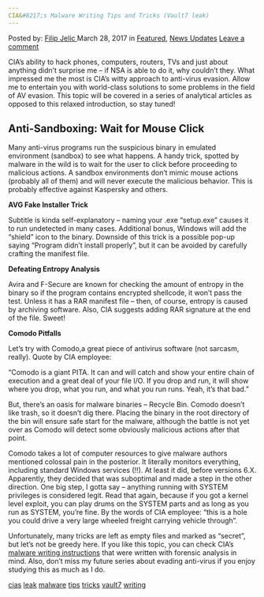 ```yaml
---
CIA&#8217;s Malware Writing Tips and Tricks (Vault7 leak)
---
```

<article class="post-listing post-18855 post type-post status-publish format-standard has-post-thumbnail hentry 
 tag-cias tag-leak tag-malware tag-tips tag-tricks tag-vault7 tag-writing">
<div class="post-inner">
<span>Posted by: <a href="https://www.deepdotweb.com/author/filipjelic/" title="">Filip Jelic </a></span>
<span>March 28, 2017</span>
<span>in <a href="https://www.deepdotweb.com/category/deepdot-news/" rel="category tag">Featured</a>, <a href="https://www.deepdotweb.com/category/news-updates/" rel="category tag">News Updates</a></span>
<span><a href="https://www.deepdotweb.com/2017/03/28/cias-malware-writing-tips-tricks-vault7-leak/#respond">Leave a comment</a></span>


<p>CIA&#8217;s ability to hack phones, computers, routers, TVs and just about anything didn&#8217;t surprise me &#8211; if NSA is able to do it, why couldn&#8217;t they. What impressed me the most is CIA&#8217;s witty approach to anti-virus evasion. Allow me to entertain you with world-class solutions to some problems in the field of AV evasion. This topic will be covered in a series of analytical articles as opposed to this relaxed introduction, so stay tuned!</p>
<h2><strong>Anti-Sandboxing: Wait for Mouse Click</strong></h2>
<p>Many anti-virus programs run the suspicious binary in emulated environment (sandbox) to see what happens. A handy trick, spotted by malware in the wild is to wait for the user to click before proceeding to malicious actions. A sandbox environments don&#8217;t mimic mouse actions (probably all of them) and will never execute the malicious behavior. This is probably effective against Kaspersky and others.</p>
<p><strong>AVG Fake Installer Trick</strong></p>
<p>Subtitle is kinda self-explanatory – naming your .exe &#8220;setup.exe&#8221; causes it to run undetected in many cases. Additional bonus, Windows will add the &#8220;shield&#8221; icon to the binary. Downside of this trick is a possible pop-up saying &#8220;Program didn&#8217;t install properly&#8221;, but it can be avoided by carefully crafting the manifest file.</p>
<p><strong>Defeating Entropy Analysis</strong></p>
<p>Avira and F-Secure are known for checking the amount of entropy in the binary so if the program contains encrypted shellcode, it won&#8217;t pass the test. Unless it has a RAR manifest file – then, of course, entropy is caused by archiving software. Also, CIA suggests adding RAR signature at the end of the file. Sweet!</p>
<p><strong>Comodo Pitfalls</strong></p>
<p>Let&#8217;s try with Comodo,a great piece of antivirus software (not sarcasm, really). Quote by CIA employee:</p>
<p>&#8220;Comodo is a giant PITA. It can and will catch and show your entire chain of execution and a great deal of your file I/O. If you drop and run, it will show where you drop, what you run, and what you run runs. Yeah, it&#8217;s that bad.&#8221;</p>
<p>But, there&#8217;s an oasis for malware binaries – Recycle Bin. Comodo doesn&#8217;t like trash, so it doesn&#8217;t dig there. Placing the binary in the root directory of the bin will ensure safe start for the malware, although the battle is not yet over as Comodo will detect some obviously malicious actions after that point.</p>
<p>Comodo takes a lot of computer resources to give malware authors mentioned colossal pain in the posterior. It literally monitors everything, including standard Windows services (!!). At least it did, before versions 6.X. Apparently, they decided that was suboptimal and made a step in the other direction. One big step, I gotta say &#8211; anything running with SYSTEM privileges is considered legit. Read that again, because if you got a kernel level exploit, you can play drums on the SYSTEM parts and as long as you run as SYSTEM, you&#8217;re fine. By the words of CIA employee: &#8220;this is a hole you could drive a very large wheeled freight carrying vehicle through&#8221;.</p>
<p>Unfortunately, many tricks are left as empty files and marked as &#8220;secret&#8221;, but let&#8217;s not be greedy here. If you like this topic, you can check CIA&#8217;s <a href="https://wikileaks.org/ciav7p1/cms/page_14587109.html">malware writing instructions</a> that were written with forensic analysis in mind. Also, don&#8217;t miss my future series about evading anti-virus if you enjoy studying this as much as I do.</p>
</div>
<a href="https://www.deepdotweb.com/tag/cias/" rel="tag">cias</a> <a href="https://www.deepdotweb.com/tag/leak/" rel="tag">leak</a> <a href="https://www.deepdotweb.com/tag/malware/" rel="tag">malware</a> <a href="https://www.deepdotweb.com/tag/tips/" rel="tag">tips</a> <a href="https://www.deepdotweb.com/tag/tricks/" rel="tag">tricks</a> <a href="https://www.deepdotweb.com/tag/vault7/" rel="tag">vault7</a> <a href="https://www.deepdotweb.com/tag/writing/" rel="tag">writing</a></span> <span style="display:none" class="updated">2017-03-28<a href="https://www.deepdotweb.com/author/filipjelic/" title="Posts by Filip Jelic" rel="author">Filip Jelic</a></strong></div>

